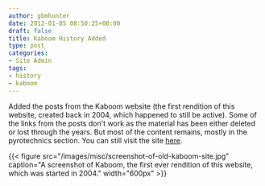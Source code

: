 ```yaml
---
author: gbmhunter
date: 2012-01-05 08:50:25+00:00
draft: false
title: Kaboom History Added
type: post
categories:
- Site Admin
tags:
- history
- kaboom
---
```


Added the posts from the Kaboom website (the first rendition of this website, created back in 2004, which happened to still be active). Some of the links from the posts don't work as the material has been either deleted or lost through the years. But most of the content remains, mostly in the pyrotechnics section. You can still visit the site [here](http://homepages.inspire.net.nz/~hunter/kaboom/kaboom.htm).

{{< figure src="/images/misc/screenshot-of-old-kaboom-site.jpg" caption="A screenshot of Kaboom, the first ever rendition of this website, which was started in 2004." width="600px" >}}
